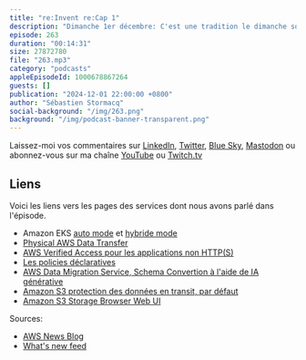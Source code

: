 ```yaml
---
title: "re:Invent re:Cap 1"
description: "Dimanche 1er décembre: C'est une tradition le dimanche soir à re:Invent, il y a une première salve d'annonces et de de nouveautés.  Cette année c'est 32 billets de blogs que nous venons de publier. J'ai retenu des nouveautés qui concernent EKS, Amazon S3, AWS Verfied Access, Data Migration Service Schema Converter, les policies IAM, et une nouvelle solution physique pour transférer de gros volumes de données."
episode: 263
duration: "00:14:31"
size: 27872780
file: "263.mp3"
category: "podcasts"
appleEpisodeId: 1000678867264
guests: []
publication: "2024-12-01 22:00:00 +0800"
author: "Sébastien Stormacq"
social-background: "/img/263.png"
background: "/img/podcast-banner-transparent.png"
---
```


Laissez-moi vos commentaires sur [LinkedIn](https://www.linkedin.com/in/sebastienstormacq/), [Twitter](https://twitter.com/sebsto), [Blue Sky](https://bsky.app/profile/sebsto.bsky.social), [Mastodon](https://awscommunity.social/@sebsto) ou abonnez-vous sur ma chaîne [YouTube](https://www.youtube.com/sebsto) ou [Twitch.tv](https://www.twitch.tv/sebAWS)

## Liens

Voici les liens vers les pages des services dont nous avons parlé dans l'épisode.

- Amazon EKS [auto mode](https://aws.amazon.com/blogs/aws/streamline-kubernetes-cluster-management-with-new-amazon-eks-auto-mode/) et [hybride mode](https://aws.amazon.com/blogs/aws/use-your-on-premises-infrastructure-in-amazon-eks-clusters-with-amazon-eks-hybrid-nodes/)
- [Physical AWS Data Transfer](https://aws.amazon.com/blogs/aws/new-physical-aws-data-transfer-terminals-let-you-upload-to-the-cloud-faster/)
- [AWS Verified Access pour les applications non HTTP(S)](https://aws.amazon.com/blogs/aws/aws-verified-access-now-supports-secure-access-to-resources-over-non-https-protocols/)
- [Les policies déclaratives](https://aws.amazon.com/blogs/aws/simplify-governance-with-declarative-policies/)
- [AWS Data Migration Service, Schema Convertion à l'aide de IA générative](https://aws.amazon.com/blogs/aws/aws-data-migration-service-improves-database-schema-conversion-with-generative-ai/)
- [Amazon S3 protection des données en transit, par défaut](https://aws.amazon.com/blogs/aws/introducing-default-data-integrity-protections-for-new-objects-in-amazon-s3/)
- [Amazon S3 Storage Browser Web UI](https://aws.amazon.com/blogs/aws/connect-users-to-data-through-your-apps-with-storage-browser-for-amazon-s3/)

Sources: 

- [AWS News Blog](https://aws.amazon.com/blogs/aws/)
- [What's new feed](https://aws.amazon.com/about-aws/whats-new/2023/)
